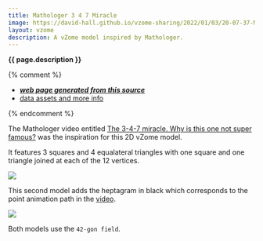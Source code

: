 ```yaml
---
title: Mathologer 3 4 7 Miracle
image: https://david-hall.github.io/vzome-sharing/2022/01/03/20-07-37-Mathologer-3-4-7-miracle/Mathologer-3-4-7-miracle.png
layout: vzome
description: A vZome model inspired by Mathologer.
---
```

__{{ page.description }}__

{% comment %}
 - [***web page generated from this source***][post]
 - [data assets and more info][github]

[post]: <https://david-hall.github.io/vzome-sharing/2022/01/03/Mathologer-3-4-7-miracle-20-07-37.html>
[github]: <https://github.com/david-hall/vzome-sharing/tree/main/2022/01/03/20-07-37-Mathologer-3-4-7-miracle/>
{% endcomment %}

The Mathologer video entitled [The 3-4-7 miracle. Why is this one not super famous?][mathologer] was the inspiration for this 2D vZome model.

It features 3 squares and 4 equalateral triangles with one square and one triangle joined at each of the 12 vertices.

<vzome-viewer style="width: 100%; height: 65vh;"
       src="https://david-hall.github.io/vzome-sharing/2022/01/03/20-07-37-Mathologer-3-4-7-miracle/Mathologer-3-4-7-miracle.vZome" >
  <img src="https://david-hall.github.io/vzome-sharing/2022/01/03/20-07-37-Mathologer-3-4-7-miracle/Mathologer-3-4-7-miracle.png" />
</vzome-viewer>

This second model adds the heptagram in black which corresponds to the point animation path in the [video][mathologer].

<vzome-viewer style="width: 100%; height: 65vh;"
       src="https://david-hall.github.io/vzome-sharing/2022/01/03/20-35-28-Mathologer-3-4-7-miracle-with-heptagram/Mathologer-3-4-7-miracle-with-heptagram.vZome" >
  <img src="https://david-hall.github.io/vzome-sharing/2022/01/03/20-35-28-Mathologer-3-4-7-miracle-with-heptagram/Mathologer-3-4-7-miracle-with-heptagram.png" />
</vzome-viewer>

Both models use the `42-gon field`.

[mathologer]: https://youtu.be/oEN0o9ZGmOM?t=392